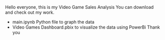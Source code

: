Hello everyone, this is my Video Game Sales Analysis
You can download and check out my work.
- main.ipynb Python file to graph the data
- Video Games Dashboard.pbix to visualize the data using PowerBi
Thank you 
